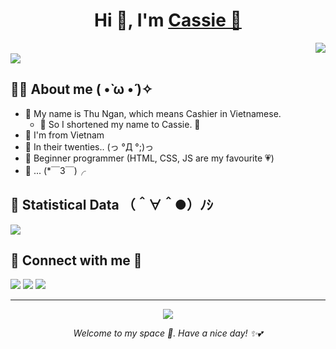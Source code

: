 <h1 align="center">Hi 👋, I'm <a href="https://kawaiicassie.io.vn" target="blank">
Cassie 🌹</a></h1>
<img align=right src="https://cdn.jsdelivr.net/gh/kawaiicassie/CDN/anime-typing.gif"><br>
<div align=left>
<a href="https://kawaiicassie.io.vn" target="blank"><img src="https://readme-typing-svg.demolab.com?font=Patrick+Hand+SC&size=25&pause=1000&color=D973A4&width=435&lines=KawaiiCassie+%F0%9F%8C%B8;Bored+employee+by+day%2C+fangirl+by+night+%F0%9F%8D%91;Someone+who+is+new+to+HTML%2C+CSS%2C+JS%2C+PHP%2C...+%F0%9F%8C%BC"></a>
</div>

## 👩‍🌾 About me ( •̀ ω •́ )✧
- 🌼 My name is Thu Ngan, which means Cashier in Vietnamese.
  - 🤩 So I shortened my name to Cassie. 👏
- 💜 I'm from Vietnam
- 🌻 In their twenties.. (っ °Д °;)っ
- 🌷 Beginner programmer (HTML, CSS, JS are my favourite 💗)
- 🎐 ... (*￣3￣)╭

## 📝 Statistical Data （＾∀＾●）ﾉｼ
<a href="https://github.com/kawaiicassie" target="blank"><img src="https://github-readme-stats.vercel.app/api/top-langs?username=kawaiicassie&show_icons=true&locale=en&bg_color=282A36&text_color=F8F8F2&layout=compact"></a>

<h2>🎉 Connect with me 🤝</h2>
<a target="_blank" href="https://kawaiicassie.io.vn"><img src="https://img.shields.io/badge/-Homepage-ff5e99?style=for-the-badge&logo=googlehome&logoColor=white"></img></a> <a target="_blank" href="https://blog.kawaiicassie.io.vn"><img src="https://img.shields.io/badge/-Blog-5ea6ff?style=for-the-badge&logo=blogger&logoColor=white"></img></a> <a target="_blank" href="mailto:lamngan1250@gmail.com"><img src="https://img.shields.io/badge/-Gmail-D14836?style=for-the-badge&logo=Gmail&logoColor=white"></img></a>

---
<div align=center>
<a href="https://blog.kawaiicassie.io.vn" target="blank"><img src="https://quotes-github-readme.vercel.app/api?type=horizontal&theme=dracula&quote=Tr%C6%B0%E1%BB%9Bc%20c%C6%A1n%20b%C3%A3o%20gi%C3%B4ng%20l%C3%A0%20m%E1%BB%99t%20b%E1%BA%A7u%20tr%E1%BB%9Di%20b%C3%ACnh%20y%C3%AAn"></a>
</div>

<i><p align="center">Welcome to my space 🎀. Have a nice day! ✨💕</p></i>
<!---
kawaiicassie/kawaiicassie is a ✨ special ✨ repository because its `README.md` (this file) appears on your GitHub profile.
You can click the Preview link to take a look at your changes.
--->
